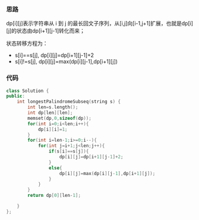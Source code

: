 ### 思路

dp\[i][j]表示字符串从 i 到 j 的最长回文子序列，从[i,j]向[i-1,j+1]扩展，也就是dp\[i][j]的状态由dp\[i+1][j-1]转化而来；

状态转移方程为：

- s[i]==s[j], dp\[i][j]=dp\[i+1][j-1]+2
- s[i]!=s[j], dp\[i][j]=max(dp\[i][j-1],dp\[i+1][j])

### 代码

```c++
class Solution {
public:
    int longestPalindromeSubseq(string s) {
        int len=s.length();
        int dp[len][len];
        memset(dp,0,sizeof(dp));
        for(int i=0;i<len;i++){
            dp[i][i]=1;
        }
        for(int i=len-1;i>=0;i--){
            for(int j=i+1;j<len;j++){
                if(s[i]==s[j]){
                    dp[i][j]=dp[i+1][j-1]+2;
                }
                else{
                    dp[i][j]=max(dp[i][j-1],dp[i+1][j]);
                }
            }
        }
        return dp[0][len-1];

    }
};
```